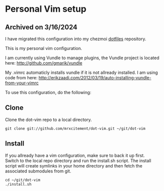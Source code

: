 # Personal Vim setup

## Archived on 3/16/2024
I have migrated this configuration into my chezmoi [dotfiles](https://github.com/mrxcitement/dotfiles) repository.

This is my personal vim configuration.

I am currently using Vundle to manage plugins, the Vundle project is located here:
http://github.com/gmarik/vundle

My .vimrc automaticly installs vundle if it is not allready installed. I am using code from here:
http://erikzaadi.com/2012/03/19/auto-installing-vundle-from-your-vimrc

To use this configuration, do the following:

## Clone
Clone the dot-vim repo to a local directory.

```
git clone git://github.com/mrxcitement/dot-vim.git ~/git/dot-vim
```

## Install
If you allready have a vim configuration, make sure to back it up first.
Switch to the local repo directory and run the install.sh script.
The install script will create symlinks in your home directory and then fetch the associated submodules from git.

```
cd ~/git/dot-vim
./install.sh
```


